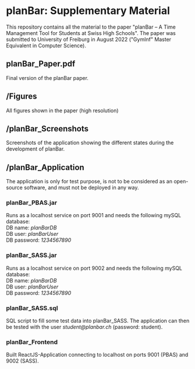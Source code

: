 # planBar: Supplementary Material
This repository contains all the material to the paper "planBar – A Time Management Tool for Students at Swiss High Schools". The paper was submitted to University of Freiburg in August 2022 ("GymInf" Master Equivalent in Computer Science).

## planBar_Paper.pdf
Final version of the planBar paper.

## /Figures
All figures shown in the paper (high resolution)

## /planBar_Screenshots
Screenshots of the application showing the different states during the development of planBar.

## /planBar_Application
The application is only for test purpose, is not to be considered as an open-source software, and must not be deployed in any way.
### planBar_PBAS.jar
Runs as a localhost service on port 9001 and needs the following mySQL database:<br>
DB name: <i>planBarDB</i><br>
DB user: <i>planBarUser</i><br>
DB password: <i>1234567890</i>
### planBar_SASS.jar
Runs as a localhost service on port 9002 and needs the following mySQL database:<br>
DB name: <i>planBarDB</i><br>
DB user: <i>planBarUser</i><br>
DB password: <i>1234567890</i>

### planBar_SASS.sql
SQL script to fill some test data into planBar_SASS. The application can then be tested with the user <i>student&#64;planbar.ch</i> (password: student).

### planBar_Frontend
Built ReactJS-Application connecting to localhost on ports 9001 (PBAS) and 9002 (SASS).
